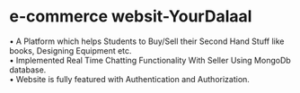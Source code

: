 # e-commerce websit-YourDalaal

• A Platform which helps Students to Buy/Sell their Second Hand Stuff like books, Designing Equipment etc.<br>
• Implemented Real Time Chatting Functionality With Seller Using MongoDb database.<br>
• Website is fully featured with Authentication and Authorization.<br>


